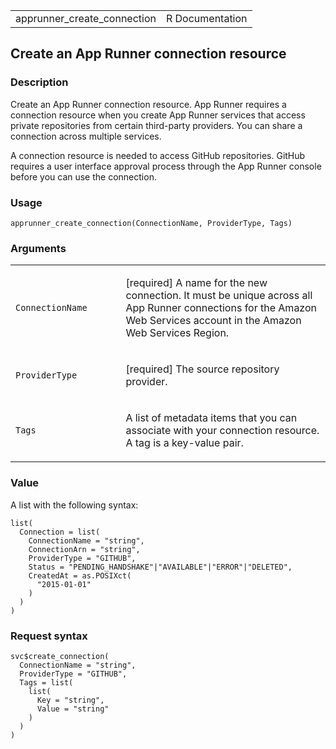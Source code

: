 <table style="width: 100%;">
<tbody>
<tr class="odd">
<td>apprunner_create_connection</td>
<td style="text-align: right;">R Documentation</td>
</tr>
</tbody>
</table>

## Create an App Runner connection resource

### Description

Create an App Runner connection resource. App Runner requires a
connection resource when you create App Runner services that access
private repositories from certain third-party providers. You can share a
connection across multiple services.

A connection resource is needed to access GitHub repositories. GitHub
requires a user interface approval process through the App Runner
console before you can use the connection.

### Usage

    apprunner_create_connection(ConnectionName, ProviderType, Tags)

### Arguments

<table>
<colgroup>
<col style="width: 35%" />
<col style="width: 65%" />
</colgroup>
<tbody>
<tr class="odd">
<td><code
id="apprunner_create_connection_:_ConnectionName">ConnectionName</code></td>
<td><p>[required] A name for the new connection. It must be unique
across all App Runner connections for the Amazon Web Services account in
the Amazon Web Services Region.</p></td>
</tr>
<tr class="even">
<td><code
id="apprunner_create_connection_:_ProviderType">ProviderType</code></td>
<td><p>[required] The source repository provider.</p></td>
</tr>
<tr class="odd">
<td><code id="apprunner_create_connection_:_Tags">Tags</code></td>
<td><p>A list of metadata items that you can associate with your
connection resource. A tag is a key-value pair.</p></td>
</tr>
</tbody>
</table>

### Value

A list with the following syntax:

    list(
      Connection = list(
        ConnectionName = "string",
        ConnectionArn = "string",
        ProviderType = "GITHUB",
        Status = "PENDING_HANDSHAKE"|"AVAILABLE"|"ERROR"|"DELETED",
        CreatedAt = as.POSIXct(
          "2015-01-01"
        )
      )
    )

### Request syntax

    svc$create_connection(
      ConnectionName = "string",
      ProviderType = "GITHUB",
      Tags = list(
        list(
          Key = "string",
          Value = "string"
        )
      )
    )

